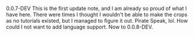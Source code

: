 0.0.7-DEV
    This is the first update note, and I am already so proud of what I have here.
    There were times I thought I wouldn't be able to make the crops as no tutorials
    existed, but I managed to figure it out. Pirate Speak, lol. How could I not want
    to add language support. Now to 0.0.8-DEV.